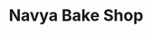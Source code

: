 ---
title: "Navya Bake Shop"
url: /kochi/navya-bake-shop-subhash-chandra-bose-rd-jawahar-nagar-vyttila/
shop: pastry
---